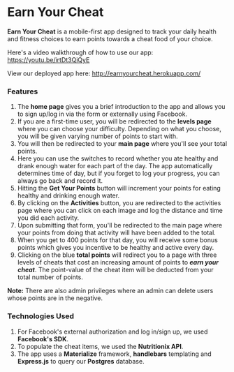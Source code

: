 # Earn Your Cheat

**Earn Your Cheat** is a mobile-first app designed to track your daily health and fitness choices to earn points towards a cheat food of your choice.

Here's a video walkthrough of how to use our app: https://youtu.be/irtDt3QiQyE

View our deployed app here: http://earnyourcheat.herokuapp.com/


### Features
1. The **home page** gives you a brief introduction to the app and allows you to sign up/log in via the form or externally using Facebook.
2. If you are a first-time user, you will be redirected to the **levels page** where you can choose your difficulty. Depending on what you choose, you will be given varying number of points to start with.
3. You will then be redirected to your **main page** where you'll see your total points.
4. Here you can use the switches to record whether you ate healthy and drank enough water for each part of the day. The app automatically determines time of day, but if you forget to log your progress, you can always go back and record it.
5. Hitting the **Get Your Points** button will increment your points for eating healthy and drinking enough water.
6. By clicking on the **Activities** button, you are redirected to the activities page where you can click on each image and log the distance and time you did each activity.
7. Upon submitting that form, you'll be redirected to the main page where your points from doing that activity will have been added to the total.
8. When you get to 400 points for that day, you will receive some bonus points which gives you incentive to be healthy and active every day.
9. Clicking on the blue **total points** will redirect you to a page with three levels of cheats that cost an increasing amount of points to ***earn your cheat***. The point-value of the cheat item will be deducted from your total number of points.

**Note:** There are also admin privileges where an admin can delete users whose points are in the negative.


### Technologies Used
1. For Facebook's external authorization and log in/sign up, we used **Facebook's SDK**.
2. To populate the cheat items, we used the **Nutritionix API**.
3. The app uses a **Materialize** framework, **handlebars** templating and **Express.js** to query our **Postgres** database.
